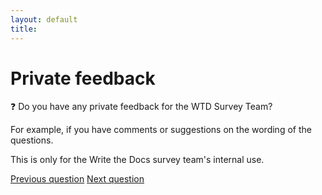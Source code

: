 ```yaml
---
layout: default
title: 
---
```


# Private feedback

:question: Do you have any private feedback for the WTD Survey Team?

For example, if you have comments or suggestions on the wording of the questions.

This is only for the Write the Docs survey team's internal use.

[Previous question](./H_2_ratings.html)
[Next question](./H_4_public_feedback.html)